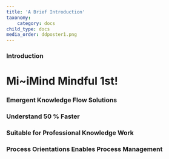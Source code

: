 ```yaml
---
title: 'A Brief Introduction'
taxonomy:
    category: docs
child_type: docs
media_order: ddposter1.png
---
```


[](ddposter1.png)
### Introduction

# Mi~iMind Mindful 1st!

### Emergent Knowledge Flow Solutions
### Understand 50 % Faster
### Suitable for Professional Knowledge Work
### Process Orientations Enables Process Management
